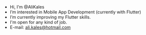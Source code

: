 - Hi, I’m @AliKales
- I’m interested in Mobile App Development (currently with Flutter)
- I’m currently improving my Flutter skills.
- I'm open for any kind of job.
- E-mail: ali.kales@hotmail.com

